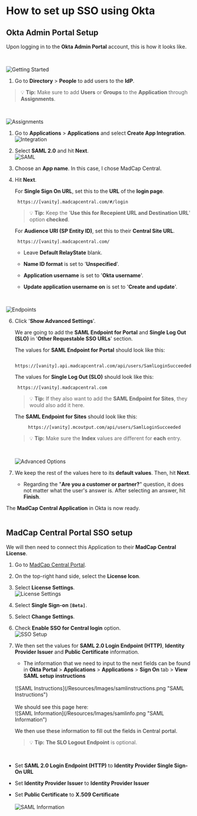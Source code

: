 # How to set up SSO using Okta

## Okta Admin Portal Setup
Upon logging in to the **Okta Admin Portal** account, this is how it looks like.

<br />

![Getting Started](/Resources/Images/gettingstarted.png "Getting Started")

1. Go to **Directory** > **People** to add users to the **IdP**.

> :bulb: **Tip:** Make sure to add **Users** or **Groups** to the **Application** through **Assignments**.
   <br />

![Assignments](/Resources/Images/assignments.png "Assignments")

1. Go to **Applications** > **Applications** and select **Create App Integration**.
   <br />
![Integration](/Resources/Images/integration.png "Create App Integration")

1. Select **SAML 2.0** and hit **Next**.
	<br />
![SAML](/Resources/Images/saml2.0.png "SAML 2.0")

1. Choose an **App name**. In this case, I chose MadCap Central. 
   
2. Hit **Next**.

	For **Single Sign On URL**, set this to the **URL** of the **login page**.

		https://[vanity].madcapcentral.com/#/login

	> :bulb: **Tip:** Keep the '**Use this for Recepient URL and Destination URL**' option **checked**.


	For **Audience URI (SP Entity ID)**, set this to their **Central Site URL**.

		https://[vanity].madcapcentral.com/

	- Leave **Default RelayState** blank.

	- **Name ID format** is set to '**Unspecified**'.

	- **Application username** is set to '**Okta username**'.

	- **Update application username on** is set to '**Create and update**'.
	<br />
![Endpoints](/Resources/Images/endpoint.png "Endpoints")

6. Click '**Show Advanced Settings**'.

	We are going to add the **SAML Endpoint for Portal** and **Single Log Out (SLO)** in '**Other Requestable SSO URLs**' section. 

	The values for **SAML Endpoint for Portal** should look like this:

		https://[vanity].api.madcapcentral.com/api/users/SamlLoginSucceeded

	The values for **Single Log Out (SLO)** should look like this:

		https://[vanity].madcapcentral.com

	> :bulb: **Tip:** If they also want to add the **SAML Endpoint for Sites**, they would also add it here.
	
	The **SAML Endpoint for Sites** should look like this:

			https://[vanity].mcoutput.com/api/users/SamlLoginSucceeded	
	
	> :bulb: **Tip:** Make sure the **Index** values are different for **each** entry.
	<br />

	![Advanced Options](/Resources/Images/advancedoptions.png "Advanced Options")

7. We keep the rest of the values here to its **default values**. Then, hit **Next**.

   - Regarding the "**Are you a customer or partner?**" question, it does not matter what the user's answer is. After selecting an answer, hit **Finish**.

The **MadCap Central Application** in Okta is now ready. 
<br />
<br />

## MadCap Central Portal SSO setup

We will then need to connect this Application to their **MadCap Central License**.

1. Go to [MadCap Central Portal](portal.madcapcentral.com "MadCap Central").
2. On the top-right hand side, select the **License Icon**.
3. Select **License Settings**.
   <br />
   ![License Settings](/Resources/Images/cen_licensesettings.png "License Settings")
4. Select **Single Sign-on `[Beta]`**.
5. Select **Change Settings**.
   
6. Check **Enable SSO for Central login** option.
   <br />
   ![SSO Setup](/Resources/Images/sso_setup.png "SSO Setup")
7. We then set the values for **SAML 2.0 Login Endpoint (HTTP)**, **Identity Provider Issuer** and **Public Certificate** information.
   - The information that we need to input to the next fields can be found in **Okta Portal** > **Applications** > **Applications** > **Sign On** tab > **View SAML setup instructions**
  	<br />
	![SAML Instructions](/Resources/Images/samlinstructions.png "SAML Instructions")
	<br />
	<br />
	We should see this page here:
	<br />
	![SAML Information](/Resources/Images/samlinfo.png "SAML Information")

	We then use these information to fill out the fields in Central portal.

   > :bulb: **Tip:** **The SLO Logout Endpoint** is optional.
<br />

   - Set **SAML 2.0 Login Endpoint (HTTP)** to **Identity Provider Single Sign-On URL**
  
   - Set **Identity Provider Issuer** to **Identity Provider Issuer**
   - Set **Public Certificate** to **X.509 Certificate**
	<br />
	<br />
	![SAML Information](/Resources/Images/xrefsamlinfo.png "SAML Information")










